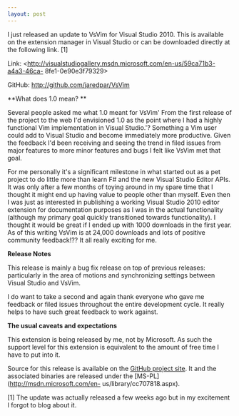 ```yaml
---
layout: post
---
```

I just released an update to VsVim for Visual Studio 2010. This is available
on the extension manager in Visual Studio or can be downloaded directly at the
following link. [1]

Link: <http://visualstudiogallery.msdn.microsoft.com/en-us/59ca71b3-a4a3-46ca-
8fe1-0e90e3f79329>

GitHub: <http://github.com/jaredpar/VsVim>

**What does 1.0 mean? **

Several people asked me what 1.0 meant for VsVim' From the first release of
the project to the web I'd envisioned 1.0 as the point where I had a highly
functional Vim implementation in Visual Studio.'? Something a Vim user could
add to Visual Studio and become immediately more productive. Given the
feedback I'd been receiving and seeing the trend in filed issues from major
features to more minor features and bugs I felt like VsVim met that goal.

For me personally it's a significant milestone in what started out as a pet
project to do little more than learn F# and the new Visual Studio Editor APIs.
It was only after a few months of toying around in my spare time that I
thought it might end up having value to people other than myself. Even then I
was just as interested in publishing a working Visual Studio 2010 editor
extension for documentation purposes as I was in the actual functionality
(although my primary goal quickly transitioned towards functionality). I
thought it would be great if I ended up with 1000 downloads in the first year.
As of this writing VsVim is at 24,000 downloads and lots of positive community
feedback!?? It all really exciting for me.

**Release Notes**

This release is mainly a bug fix release on top of previous releases:
particularly in the area of motions and synchronizing settings between Visual
Studio and VsVim.

I do want to take a second and again thank everyone who gave me feedback or
filed issues throughout the entire development cycle. It really helps to have
such great feedback to work against.

**The usual caveats and expectations**

This extension is being released by me, not by Microsoft. As such the support
level for this extension is equivalent to the amount of free time I have to
put into it.

Source for this release is available on the [GitHub project
site](http://github.com/jaredpar/VsVim). It and the associated binaries are
released under the [MS-PL](http://msdn.microsoft.com/en-
us/library/cc707818.aspx).

[1] The update was actually released a few weeks ago but in my excitement I
forgot to blog about it.


